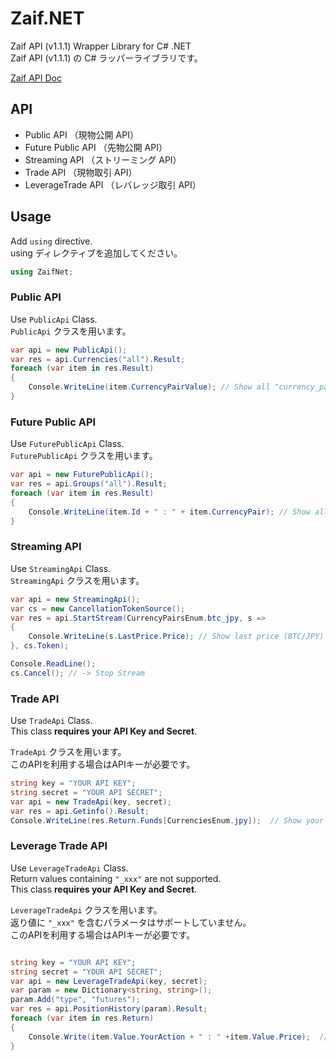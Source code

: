 # Zaif.NET
Zaif API (v1.1.1) Wrapper Library for C# .NET  
Zaif API (v1.1.1) の C# ラッパーライブラリです。  

[Zaif API Doc](http://techbureau-api-document.readthedocs.io/ja/latest/index.html)

## API
* Public API （現物公開 API）
* Future Public API （先物公開 API）
* Streaming API （ストリーミング API）
* Trade API （現物取引 API）
* LeverageTrade API （レバレッジ取引 API）
  
  
## Usage
  
Add ``` using ``` directive.    
using ディレクティブを追加してください。  

```csharp
using ZaifNet;
```

### Public API

Use ``` PublicApi ``` Class.  
 ``` PublicApi ``` クラスを用います。
 
```csharp
var api = new PublicApi();
var res = api.Currencies("all").Result;
foreach (var item in res.Result)
{
    Console.WriteLine(item.CurrencyPairValue); // Show all "currency_pair"
}
```

### Future Public API

Use ``` FuturePublicApi ``` Class.    
 ``` FuturePublicApi ``` クラスを用います。

```csharp
var api = new FuturePublicApi();
var res = api.Groups("all").Result;
foreach (var item in res.Result)
{
    Console.WriteLine(item.Id + " : " + item.CurrencyPair); // Show all "id" and "currency_pair"
}

```
### Streaming API

Use ``` StreamingApi ``` Class.    
 ``` StreamingApi ``` クラスを用います。

```csharp
var api = new StreamingApi();
var cs = new CancellationTokenSource();
var res = api.StartStream(CurrencyPairsEnum.btc_jpy, s =>
{
    Console.WriteLine(s.LastPrice.Price); // Show last price (BTC/JPY) in real time
}, cs.Token);

Console.ReadLine(); 
cs.Cancel(); // -> Stop Stream

```

### Trade API

Use ``` TradeApi ``` Class.  
This class **requires your API Key and Secret**.    

 ``` TradeApi ``` クラスを用います。   
このAPIを利用する場合はAPIキーが必要です。  

```csharp
string key = "YOUR API KEY";
string secret = "YOUR API SECRET";
var api = new TradeApi(key, secret);
var res = api.Getinfo().Result;
Console.WriteLine(res.Return.Funds[CurrenciesEnum.jpy]);  // Show your balance (JPY)
```

### Leverage Trade API

Use ``` LeverageTradeApi ``` Class.  
Return values containing ``` "_xxx" ``` are not supported.  
This class **requires your API Key and Secret**.  

 ``` LeverageTradeApi ``` クラスを用います。  
 返り値に ``` "_xxx" ``` を含むパラメータはサポートしていません。  
 このAPIを利用する場合はAPIキーが必要です。  
   

```csharp

string key = "YOUR API KEY";
string secret = "YOUR API SECRET";
var api = new LeverageTradeApi(key, secret);
var param = new Dictionary<string, string>();
param.Add("type", "futures");
var res = api.PositionHistory(param).Result;
foreach (var item in res.Return)
{
    Console.Write(item.Value.YourAction + " : " +item.Value.Price);  // Show your action and price
}
```



